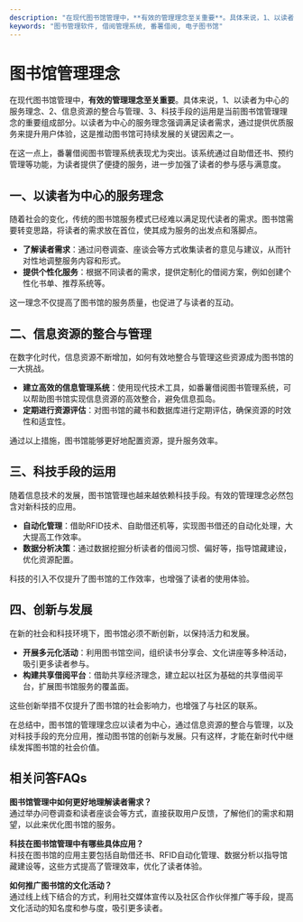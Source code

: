 ```yaml
---
description: "在现代图书馆管理中，**有效的管理理念至关重要**。具体来说，1、以读者为中心的服务理念、2、信息资源的整合与管理、3、科技手段的运用是当前图书馆管理理念的重要组成部分。以读者为中心的服务理念强调满足读者需求，通过提供优质服务来提升用户体验，这是推动图书馆可持续发展的关键因素之一。"
keywords: "图书管理软件, 借阅管理系统, 番薯借阅, 电子图书馆"
---
```

# 图书馆管理理念

在现代图书馆管理中，**有效的管理理念至关重要**。具体来说，1、以读者为中心的服务理念、2、信息资源的整合与管理、3、科技手段的运用是当前图书馆管理理念的重要组成部分。以读者为中心的服务理念强调满足读者需求，通过提供优质服务来提升用户体验，这是推动图书馆可持续发展的关键因素之一。

在这一点上，番薯借阅图书管理系统表现尤为突出。该系统通过自助借还书、预约管理等功能，为读者提供了便捷的服务，进一步加强了读者的参与感与满意度。

## 一、以读者为中心的服务理念

随着社会的变化，传统的图书馆服务模式已经难以满足现代读者的需求。图书馆需要转变思路，将读者的需求放在首位，使其成为服务的出发点和落脚点。

- **了解读者需求**：通过问卷调查、座谈会等方式收集读者的意见与建议，从而针对性地调整服务内容和形式。
- **提供个性化服务**：根据不同读者的需求，提供定制化的借阅方案，例如创建个性化书单、推荐系统等。

这一理念不仅提高了图书馆的服务质量，也促进了与读者的互动。

## 二、信息资源的整合与管理

在数字化时代，信息资源不断增加，如何有效地整合与管理这些资源成为图书馆的一大挑战。

- **建立高效的信息管理系统**：使用现代技术工具，如番薯借阅图书管理系统，可以帮助图书馆实现信息资源的高效整合，避免信息孤岛。
- **定期进行资源评估**：对图书馆的藏书和数据库进行定期评估，确保资源的时效性和适宜性。

通过以上措施，图书馆能够更好地配置资源，提升服务效率。

## 三、科技手段的运用

随着信息技术的发展，图书馆管理也越来越依赖科技手段。有效的管理理念必然包含对新科技的应用。

- **自动化管理**：借助RFID技术、自助借还机等，实现图书借还的自动化处理，大大提高工作效率。
- **数据分析决策**：通过数据挖掘分析读者的借阅习惯、偏好等，指导馆藏建设，优化资源配置。

科技的引入不仅提升了图书馆的工作效率，也增强了读者的使用体验。

## 四、创新与发展

在新的社会和科技环境下，图书馆必须不断创新，以保持活力和发展。

- **开展多元化活动**：利用图书馆空间，组织读书分享会、文化讲座等多种活动，吸引更多读者参与。
- **构建共享借阅平台**：借助共享经济理念，建立起以社区为基础的共享借阅平台，扩展图书馆服务的覆盖面。

这些创新举措不仅提升了图书馆的社会影响力，也增强了与社区的联系。

在总结中，图书馆的管理理念应以读者为中心，通过信息资源的整合与管理，以及对科技手段的充分应用，推动图书馆的创新与发展。只有这样，才能在新时代中继续发挥图书馆的社会价值。

## 相关问答FAQs

**图书馆管理中如何更好地理解读者需求？**  
通过举办问卷调查和读者座谈会等方式，直接获取用户反馈，了解他们的需求和期望，以此来优化图书馆的服务。

**科技在图书馆管理中有哪些具体应用？**  
科技在图书馆的应用主要包括自助借还书、RFID自动化管理、数据分析以指导馆藏建设等，这些方式提高了管理效率，优化了读者体验。

**如何推广图书馆的文化活动？**  
通过线上线下结合的方式，利用社交媒体宣传以及社区合作伙伴推广等手段，提高文化活动的知名度和参与度，吸引更多读者。
